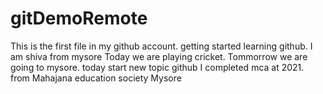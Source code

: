 # gitDemoRemote
This is the first file in my github account.
getting started learning github.
I am shiva from mysore
Today we are playing cricket.
Tommorrow we are going to mysore.
today start new topic github
I completed mca at 2021.
from Mahajana education society Mysore
